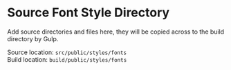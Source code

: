 # Source Font Style Directory

Add source directories and files here, they will be copied across to the build directory by Gulp.  

Source location: `src/public/styles/fonts`  
Build location: `build/public/styles/fonts`